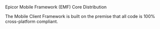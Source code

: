 Epicor Mobile Framework (EMF) Core Distribution

The Mobile Client Framework is built on the premise that all code is 100% cross-platform compliant.

